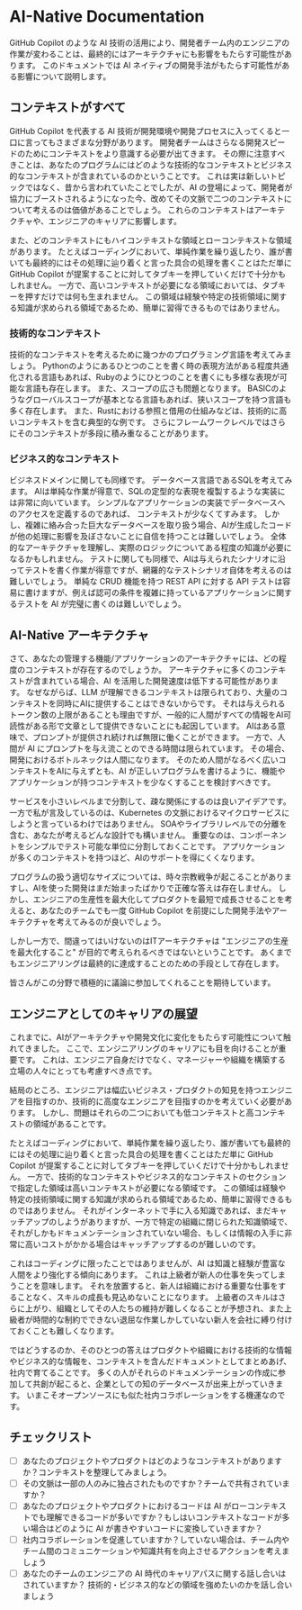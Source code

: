 # AI-Native Documentation 

GitHub Copilot のような AI 技術の活用により、開発者チーム内のエンジニアの作業が変わることは、最終的にはアーキテクチャにも影響をもたらす可能性があります。
このドキュメントでは AI ネイティブの開発手法がもたらす可能性がある影響について説明します。

## コンテキストがすべて

GitHub Copilot を代表する AI 技術が開発環境や開発プロセスに入ってくると一口に言ってもさまざまな分野があります。
開発者チームはさらなる開発スピードのためにコンテキストをより意識する必要が出てきます。
その際に注意すべきことは、あなたのプログラムにはどのような技術的なコンテキストとビジネス的なコンテキストが含まれているのかということです。
これは実は新しいトピックではなく、昔から言われていたことでしたが、AI の登場によって、開発者が協力にブーストされるようになった今、改めてその文脈で二つのコンテキストについて考えるのは価値があることでしょう。
これらのコンテキストはアーキテクチャや、エンジニアのキャリアに影響します。

また、どのコンテキストにもハイコンテキストな領域とローコンテキストな領域があります。
たとえばコーディングにおいて、単純作業を繰り返したり、誰が書いても最終的にはその処理に辿り着くと言った具合の処理を書くことはただ単に GitHub Copilot が提案することに対してタブキーを押していくだけで十分かもしれません。
一方で、高いコンテキストが必要になる領域においては、タブキーを押すだけでは何も生まれません。
この領域は経験や特定の技術領域に関する知識が求められる領域であるため、簡単に習得できるものではありません。

### 技術的なコンテキスト

技術的なコンテキストを考えるために幾つかのプログラミング言語を考えてみましょう。
Pythonのようにあるひとつのことを書く時の表現方法がある程度共通化される言語もあれば、Rubyのようにひとつのことを書くにも多様な表現が可能な言語も存在します。
また、スコープの広さも問題となります。
BASICのようなグローバルスコープが基本となる言語もあれば、狭いスコープを持つ言語も多く存在します。
また、Rustにおける参照と借用の仕組みなどは、技術的に高いコンテキストを含む典型的な例です。
さらにフレームワークレベルではさらにそのコンテキストが多段に積み重なることがあります。

### ビジネス的なコンテキスト

ビジネスドメインに関しても同様です。
データベース言語であるSQLを考えてみます。
AIは単純な作業が得意で、SQLの定型的な表現を複製するような実装には非常に向いています。
シンプルなアプリケーションの実装でデータベースへのアクセスを定義するのであれば、 コンテキストが少なくてすみます。
しかし、複雑に絡み合った巨大なデータベースを取り扱う場合、AIが生成したコードが他の処理に影響を及ぼさないことに自信を持つことは難しいでしょう。
全体的なアーキテクチャを理解し、実際のロジックについてある程度の知識が必要になるかもしれません。
テストに関しても同様で、AIは与えられたシナリオに沿ってテストを書く作業が得意ですが、網羅的なテストシナリオ自体を考えるのは難しいでしょう。
単純な CRUD 機能を持つ REST API に対する API テストは容易に書けますが、例えば認可の条件を複雑に持っているアプリケーションに関するテストを AI が完璧に書くのは難しいでしょう。

## AI-Native アーキテクチャ

さて、あなたの管理する機能/アプリケーションのアーキテクチャには、どの程度のコンテキストが存在するのでしょうか。
アーキテクチャに多くのコンテキストが含まれている場合、AI を活用した開発速度は低下する可能性があります。
なぜながらば、LLM が理解できるコンテキストは限られており、大量のコンテキストを同時にAIに提供することはできないからです。
それは与えられるトークン数の上限があることも理由ですが、一般的に人間がすべての情報をAI可読性がある形で文章として提供できないことにも起因しています。
AIはある意味で、プロンプトが提供され続ければ無限に働くことができます。
一方で、人間が AI にプロンプトを与え流ことのできる時間は限られています。
その場合、開発におけるボトルネックは人間になります。
そのため人間がなるべく広いコンテキストをAIに与えずとも、AI が正しいプログラムを書けるように、機能やアプリケーションが持つコンテキストを少なくすることを検討すべきです。

サービスを小さいレベルまで分割して、疎な関係にするのは良いアイデアです。
一方で私が言及しているのは、Kubernetes の文脈におけるマイクロサービスにしようと言っているわけではありません。
SOAやライブラリレベルでの分離を含む、あなたが考えるどんな設計でも構いません。
重要なのは、コンポーネントをシンプルでテスト可能な単位に分割しておくことです。
アプリケーションが多くのコンテキストを持つほど、AIのサポートを得にくくなります。

プログラムの扱う適切なサイズについては、時々宗教戦争が起こることがありますし、AIを使った開発はまだ始まったばかりで正確な答えは存在しません。
しかし、エンジニアの生産性を最大化してプロダクトを最短で成長させることを考えると、あなたのチームでも一度 GitHub Copilot を前提にした開発手法やアーキテクチャを考えてみるのが良いでしょう。

しかし一方で、間違ってはいけないのはITアーキテクチャは "エンジニアの生産を最大化すること" が目的で考えられるべきではないということです。
あくまでもエンジニアリングは最終的に達成することのための手段として存在します。

皆さんがこの分野で積極的に議論に参加してくれることを期待しています。

## エンジニアとしてのキャリアの展望

これまでに、AIがアーキテクチャや開発文化に変化をもたらす可能性について触れてきました。
ここで、エンジニアリングのキャリアにも目を向けることが重要です。
これは、エンジニア自身だけでなく、マネージャーや組織を構築する立場の人々にとっても考慮すべき点です。

結局のところ、エンジニアは幅広いビジネス・プロダクトの知見を持つエンジニアを目指すのか、技術的に高度なエンジニアを目指すのかを考えていく必要があります。
しかし、問題はそれらの二つにおいても低コンテキストと高コンテキストの領域があることです。

たとえばコーディングにおいて、単純作業を繰り返したり、誰が書いても最終的にはその処理に辿り着くと言った具合の処理を書くことはただ単に GitHub Copilot が提案することに対してタブキーを押していくだけで十分かもしれません。
一方で、技術的なコンテキストやビジネス的なコンテキストのセクションで指定した領域は高いコンテキストが必要になる領域です。
この領域は経験や特定の技術領域に関する知識が求められる領域であるため、簡単に習得できるものではありません。
それがインターネットで手に入る知識であれば、まだキャッチアップのしようがありますが、一方で特定の組織に閉じられた知識領域で、それがしかもドキュメンテーションされていない場合、もしくは情報の入手に非常に高いコストがかかる場合はキャッチアップするのが難しいのです。

これはコーディングに限ったことではありませんが、AI は知識と経験が豊富な人間をより強化する傾向にあります。
これは上級者が新人の仕事を失ってしまうことを意味します。
それを放置すると、新人は組織における重要な仕事をすることなく、スキルの成長も見込めないことになります。
上級者のスキルはさらに上がり、組織としてその人たちの維持が難しくなることが予想され、また上級者が時間的な制約でできない退屈な作業しかしていない新人を会社に縛り付けておくことも難しくなります。

ではどうするのか、そのひとつの答えはプロダクトや組織における技術的な情報やビジネス的な情報を、コンテキストを含んだドキュメントとしてまとめあげ、社内で育てることです。
多くの人がそれらのドキュメンテーションの作成に参加して共創が起こると、企業としての知のデータベースが出来上がっていきます。
いまこそオープンソースにも似た社内コラボレーションをする機運なのです。

## チェックリスト

- [ ] あなたのプロジェクトやプロダクトはどのようなコンテキストがありますか？コンテキストを整理してみましょう。
- [ ] その文脈は一部の人のみに独占されたものですか？チームで共有されていますか？
- [ ] あなたのプロジェクトやプロダクトにおけるコードは AI がローコンテキストでも理解できるコードが多いですか？もしはいコンテキストなコードが多い場合はどのように AI が書きやすいコードに変換していきますか？
- [ ] 社内コラボレーションを促進していますか？していない場合は、チーム内やチーム間のコミュニケーションや知識共有を向上させるアクションを考えましょう
- [ ] あなたのチームのエンジニアの AI 時代のキャリアパスに関する話し合いはされていますか？ 技術的・ビジネス的などの領域を強めたいのかを話し合いましょう

